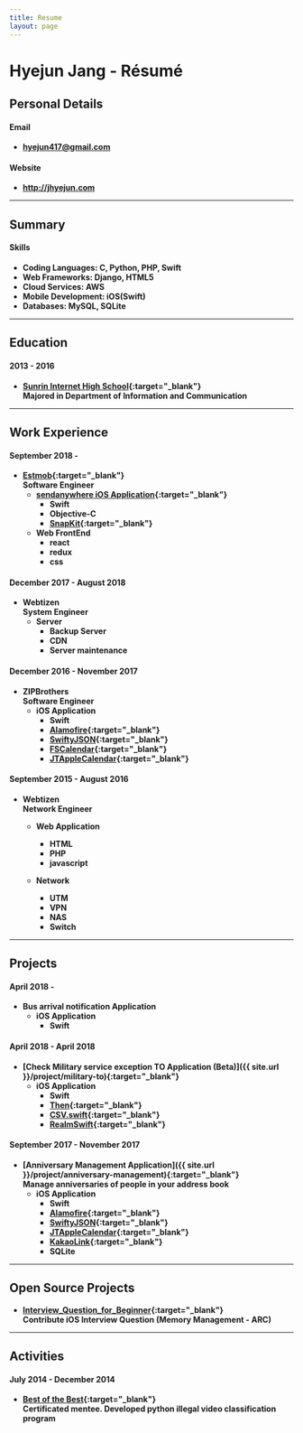 ```yaml
---
title: Resume
layout: page
---
```


# Hyejun Jang - Résumé

## Personal Details

#### Email
- **<hyejun417@gmail.com>**

#### Website
- **<http://jhyejun.com>**

---

## Summary

<!-- #### Interests
- **Mobile application development**
- **Test Driven Development**
- **RxSwift** -->

#### Skills
- **Coding Languages: C, Python, PHP, Swift**
- **Web Frameworks: Django, HTML5**
- **Cloud Services: AWS**
- **Mobile Development: iOS(Swift)**
- **Databases: MySQL, SQLite**

---

## Education

#### 2013 - 2016
- **[Sunrin Internet High School](http://www.sunrint.hs.kr){:target="_blank"}**<br>
**Majored in Department of Information and Communication**

---

## Work Experience

#### September 2018 -
- **[Estmob](https://send-anywhere.com/ko/product){:target="_blank"}**<br>
**Software Engineer**
	- **[sendanywhere iOS Application](https://send-anywhere.com/ko/file-transfer){:target="_blank"}**
		- **Swift**
		- **Objective-C**
		- **[SnapKit](https://github.com/SnapKit/SnapKit){:target="_blank"}**
	- **Web FrontEnd**
		- **react**
		- **redux**
		- **css**

#### December 2017 - August 2018
- **Webtizen**<br>
**System Engineer**
	- **Server**
		- **Backup Server**
		- **CDN**
		- **Server maintenance**

#### December 2016 - November 2017
- **ZIPBrothers**<br>
**Software Engineer**
	- **iOS Application**
		- **Swift**
		- **[Alamofire](https://github.com/Alamofire/Alamofire){:target="_blank"}**
		- **[SwiftyJSON](https://github.com/SwiftyJSON/SwiftyJSON){:target="_blank"}**
		- **[FSCalendar](https://github.com/WenchaoD/FSCalendar){:target="_blank"}**
		- **[JTAppleCalendar](https://github.com/patchthecode/JTAppleCalendar){:target="_blank"}**

#### September 2015 - August 2016
- **Webtizen**<br>
**Network Engineer**
	- **Web Application**
		- **HTML**
		- **PHP**
		- **javascript**

	- **Network**
		- **UTM**
		- **VPN**
		- **NAS**
		- **Switch**

---

## Projects

#### April 2018 - 
- **Bus arrival notification Application**
	- **iOS Application**
		- **Swift**

#### April 2018 - April 2018
- **[Check Military service exception TO Application (Beta)]({{ site.url }}/project/military-to){:target="_blank"}**
	- **iOS Application**
		- **Swift**
		- **[Then](https://github.com/devxoul/Then){:target="_blank"}**
		- **[CSV.swift](https://github.com/yaslab/CSV.swift){:target="_blank"}**
		- **[RealmSwift](https://github.com/realm/realm-cocoa){:target="_blank"}**

#### September 2017 - November 2017
- **[Anniversary Management Application]({{ site.url }}/project/anniversary-management){:target="_blank"}**<br>
**Manage anniversaries of people in your address book**
	- **iOS Application**
		- **Swift**
		- **[Alamofire](https://github.com/Alamofire/Alamofire){:target="_blank"}**
		- **[SwiftyJSON](https://github.com/SwiftyJSON/SwiftyJSON){:target="_blank"}**
		- **[JTAppleCalendar](https://github.com/patchthecode/JTAppleCalendar){:target="_blank"}**
		- **[KakaoLink](https://developers.kakao.com/docs/android/kakaotalk-link){:target="_blank"}**
		- **SQLite**

---

## Open Source Projects
- **[Interview_Question_for_Beginner](https://github.com/JaeYeopHan/Interview_Question_for_Beginner){:target="_blank"}**<br>
**Contribute iOS Interview Question (Memory Management - ARC)**

---

## Activities

#### July 2014 - December 2014
- **[Best of the Best](https://www.kitribob.kr){:target="_blank"}**<br>
**Certificated mentee. Developed python illegal video classification program**